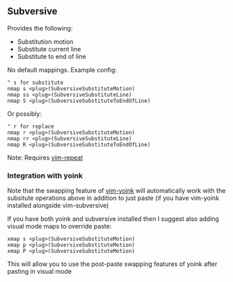 
## Subversive

Provides the following:
- Substitution motion
- Substitute current line
- Substitute to end of line

No default mappings. Example config:

```
" s for substitute
nmap s <plug>(SubversiveSubstituteMotion)
nmap ss <plug>(SubversiveSubstituteLine)
nmap S <plug>(SubversiveSubstituteToEndOfLine)
```

Or possibly:
```
" r for replace
nmap r <plug>(SubversiveSubstituteMotion)
nmap rr <plug>(SubversiveSubstituteLine)
nmap R <plug>(SubversiveSubstituteToEndOfLine)
```

Note: Requires [vim-repeat](https://github.com/tpope/vim-repeat)

### Integration with yoink

Note that the swapping feature of [vim-yoink](https://github.com/svermeulen/nvim-yoink) will automatically work with the subsitute operations above in addition to just paste (if you have vim-yoink installed alongside vim-subversive)

If you have both yoink and subversive installed then I suggest also adding visual mode maps to override paste:

```viml
xmap s <plug>(SubversiveSubstituteMotion)
xmap p <plug>(SubversiveSubstituteMotion)
xmap P <plug>(SubversiveSubstituteMotion)
```

This will allow you to use the post-paste swapping features of yoink after pasting in visual mode
